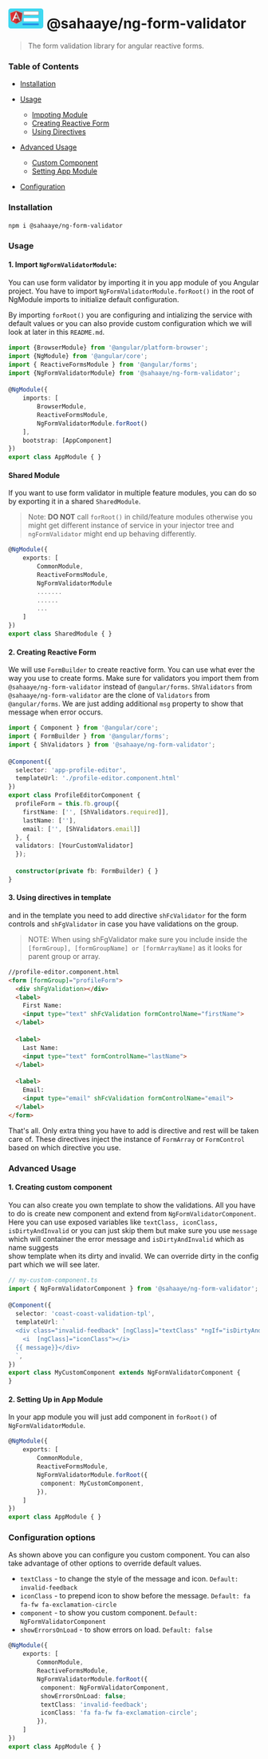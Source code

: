 <h1> <img src="/assets/logo.png" width="70"> @sahaaye/ng-form-validator</h1>

> The form validation library for angular reactive forms.

### Table of Contents
- [Installation](#installation)

- [Usage](#usage)
  - [Impoting Module](#1-import-ngformvalidatormodule)
  - [Creating Reactive Form](#2-creating-reactive-form)
  - [Using Directives](#3-using-directives-in-template)
  
- [Advanced Usage](#advanced-usage)  
  - [Custom Component](#1-creating-custom-component)
  - [Setting App Module](#2-setting-up-in-app-module)

- [Configuration](#configuration-options)

### Installation

`npm i @sahaaye/ng-form-validator`

### Usage

#### **1. Import `NgFormValidatorModule`:**

You can use form validator by importing it in you app module of you Angular project. You have to import `NgFormValidatorModule.forRoot()` in the root of NgModule imports to initialize default configuration.

By importing `forRoot()` you are configuring and intializing the service with default values or you can also provide custom configuration which we will look at later in this `README.md`.

```ts
import {BrowserModule} from '@angular/platform-browser';
import {NgModule} from '@angular/core';
import { ReactiveFormsModule } from '@angular/forms';
import {NgFormValidatorModule} from '@sahaaye/ng-form-validator';

@NgModule({
    imports: [
        BrowserModule,
        ReactiveFormsModule,
        NgFormValidatorModule.forRoot()
    ],
    bootstrap: [AppComponent]
})
export class AppModule { }
```
#### Shared Module

If you want to use form validator in multiple feature modules, you can do so by exporting it in a shared `SharedModule`.

> Note: **DO NOT** call `forRoot()` in child/feature modules otherwise you might get different instance of service in your    injector tree and `ngFormValidator` might end up behaving differently.

```ts
@NgModule({
    exports: [
        CommonModule,
        ReactiveFormsModule,
        NgFormValidatorModule
        .......
        ......
        ...
    ]
})
export class SharedModule { }
```

#### **2. Creating Reactive Form**

We will use `FormBuilder` to create reactive form. You can use what ever the way you use to create forms. Make sure for validators you import them from `@sahaaye/ng-form-validator` instead of `@angular/forms`. `ShValidators` from `@sahaaye/ng-form-validator` are the clone of `Validators` from `@angular/forms`. We are just adding additional `msg` property to show that message when error occurs.

```ts
import { Component } from '@angular/core';
import { FormBuilder } from '@angular/forms';
import { ShValidators } from '@sahaaye/ng-form-validator';

@Component({
  selector: 'app-profile-editor',
  templateUrl: './profile-editor.component.html'
})
export class ProfileEditorComponent {
  profileForm = this.fb.group({
    firstName: ['', [ShValidators.required]],
    lastName: [''],
    email: ['', [ShValidators.email]]
  }, {
  validators: [YourCustomValidator]
  });

  constructor(private fb: FormBuilder) { }
}
```
#### **3. Using directives in template**
and in the template you need to add directive `shFcValidator` for the form controls and `shFgValidator` in case you have validations on the group.

> NOTE: When using shFgValidator make sure you include inside the `[formGroup], [formGroupName] or [formArrayName]` as it looks for parent group or array.

```html
//profile-editor.component.html
<form [formGroup]="profileForm">
  <div shFgValidation></div>
  <label>
    First Name:
    <input type="text" shFcValidation formControlName="firstName">
  </label>

  <label>
    Last Name:
    <input type="text" formControlName="lastName">
  </label>

  <label>
    Email:
    <input type="email" shFcValidation formControlName="email">
  </label>
</form>
```

That's all. Only extra thing you have to add is directive and rest will be taken care of. These directives inject the instance of `FormArray` or `FormControl` based on which directive you use.

### Advanced Usage

#### **1. Creating custom component**

You can also create you own template to show the validations. All you have to do is create new component and extend from `NgFormValidatorComponent`. Here you can use exposed variables like `textClass, iconClass, isDirtyAndInvalid` or you can just skip them but make sure you use `message` which will container the error message and `isDirtyAndInvalid` which as name suggests  
show template when its dirty and invalid. We can override dirty in the config part which we will see later.

```ts
// my-custom-component.ts
import { NgFormValidatorComponent } from '@sahaaye/ng-form-validator';

@Component({
  selector: 'coast-coast-validation-tpl',
  templateUrl: `
  <div class="invalid-feedback" [ngClass]="textClass" *ngIf="isDirtyAndInvalid">
    <i  [ngClass]="iconClass"></i>
  {{ message}}</div>
  `,
})
export class MyCustomComponent extends NgFormValidatorComponent {
}
```
#### **2. Setting Up in App Module**

In your app module you will just add component in `forRoot()` of `NgFormValidatorModule`.

```ts
@NgModule({
    exports: [
        CommonModule,
        ReactiveFormsModule,
        NgFormValidatorModule.forRoot({
         component: MyCustomComponent,
        }),
    ]
})
export class AppModule { }
```

### Configuration options

As shown above you can configure you custom component. You can also take advantage of other options to override default values.
 - `textClass` - to change the style of the message and icon. `Default: invalid-feedback`
 - `iconClass` - to prepend icon to show before the message. `Default: fa fa-fw fa-exclamation-circle`
 - `component` - to show you custom component. `Default: NgFormValidatorComponent`
 - `showErrorsOnLoad` - to show errors on load. `Default: false`


```ts
@NgModule({
    exports: [
        CommonModule,
        ReactiveFormsModule,
        NgFormValidatorModule.forRoot({
         component: NgFormValidatorComponent,
         showErrorsOnLoad: false;
         textClass: 'invalid-feedback';
         iconClass: 'fa fa-fw fa-exclamation-circle';
        }),
    ]
})
export class AppModule { }
```

